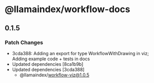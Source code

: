 # @llamaindex/workflow-docs

## 0.1.5

### Patch Changes

- 3cda388: Adding an export for type WorkflowWithDrawing in viz; Adding example code + tests in docs
- Updated dependencies [8ca1b9b]
- Updated dependencies [3cda388]
  - @llamaindex/workflow-viz@1.0.5
